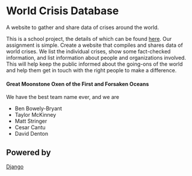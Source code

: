 World Crisis Database
=====================
A website to gather and share data of crises around the world.

This is a school project, the details of which can be found [here](http://www.cs.utexas.edu/users/downing/cs373/drupal/wcdb1).
Our assignment is simple.
Create a website that compiles and shares data of world crises.  We list the individual crises, show some fact-checked information, and list information about people and organizations involved.
This will help keep the public informed about the going-ons of the world and help them get in touch with the right people to make a difference.

<h4>Great Moonstone Oxen of the First and Forsaken Oceans</h4>
We have the best team name ever, and we are
<ul>
    <li>Ben Bowely-Bryant</li>
    <li>Taylor McKinney</li>
    <li>Matt Stringer</li>
    <li>Cesar Cantu</li>
    <li>David Denton</li>
</ul>

Powered by
----------
[Django](https://www.djangoproject.com/)